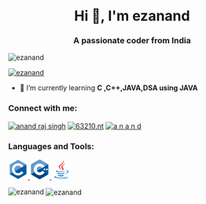 <h1 align="center">Hi 👋, I'm ezanand</h1>
<h3 align="center">A passionate coder from India</h3>

<p align="left"> <img src="https://komarev.com/ghpvc/?username=ezanand&label=Profile%20views&color=0e75b6&style=flat" alt="ezanand" /> </p>

<p align="left"> <a href="https://github.com/ryo-ma/github-profile-trophy"><img src="https://github-profile-trophy.vercel.app/?username=ezanand" alt="ezanand" /></a> </p>

- 🌱 I’m currently learning **C ,C++,JAVA,DSA using JAVA**

<h3 align="left">Connect with me:</h3>
<p align="left">
<a href="https://linkedin.com/in/anand raj singh" target="blank"><img align="center" src="https://raw.githubusercontent.com/rahuldkjain/github-profile-readme-generator/master/src/images/icons/Social/linked-in-alt.svg" alt="anand raj singh" height="30" width="40" /></a>
<a href="https://instagram.com/63210.nt" target="blank"><img align="center" src="https://raw.githubusercontent.com/rahuldkjain/github-profile-readme-generator/master/src/images/icons/Social/instagram.svg" alt="63210.nt" height="30" width="40" /></a>
<a href="https://www.youtube.com/c/a n a n d" target="blank"><img align="center" src="https://raw.githubusercontent.com/rahuldkjain/github-profile-readme-generator/master/src/images/icons/Social/youtube.svg" alt="a n a n d" height="30" width="40" /></a>
</p>

<h3 align="left">Languages and Tools:</h3>
<p align="left"> <a href="https://www.cprogramming.com/" target="_blank" rel="noreferrer"> <img src="https://raw.githubusercontent.com/devicons/devicon/master/icons/c/c-original.svg" alt="c" width="40" height="40"/> </a> <a href="https://www.w3schools.com/cpp/" target="_blank" rel="noreferrer"> <img src="https://raw.githubusercontent.com/devicons/devicon/master/icons/cplusplus/cplusplus-original.svg" alt="cplusplus" width="40" height="40"/> </a> <a href="https://www.java.com" target="_blank" rel="noreferrer"> <img src="https://raw.githubusercontent.com/devicons/devicon/master/icons/java/java-original.svg" alt="java" width="40" height="40"/> </a> </p>

<p><img align="left" src="https://github-readme-stats.vercel.app/api/top-langs?username=ezanand&show_icons=true&locale=en&layout=compact" alt="ezanand" /></p>

<p>&nbsp;<img align="center" src="https://github-readme-stats.vercel.app/api?username=ezanand&show_icons=true&locale=en" alt="ezanand" /></p>
